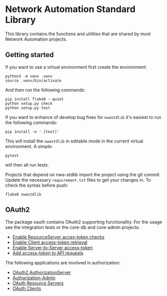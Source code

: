 # Network Automation Standard Library

This library contains the functions and utilities that are shared by most
Network Automation projects.

## Getting started

If you want to use a virtual environment first create the environment:

```
python3 -m venv .venv
source .venv/bin/activate
```
And then run the following commands:

```
pip install flake8 --quiet
python setup.py check
python setup.py test
```

If you want to enhance of develop bug fixes for `nwastdlib` it's easiest to run the following commands:

```
pip install -e '.[test]'
```

This will install the `nwastdlib` in editable mode in the current virtual environment. A simple:

```
pytest
```

will then all run tests.


Projects that depend on nwa-stdlib import the project using the git commit. Update the necessary `requirement.txt` files
to get your changes in. To check the syntax before push:

```
flake8 nwastdlib
```

## OAuth2

The package oauth contains OAuth2 supporting functionality. For the usage see the integration tests or the 
core-db and core-admin projects:

* [Enable ResourceServer acces-token checks](https://gitlab.surfnet.nl/automation/coredb/blob/master/coredb/__main__.py)
* [Enable Client access-token retrieval](https://gitlab.surfnet.nl/automation/core-admin/blob/master/web/__init__.py)
* [Enable Server-to-Server access-token](https://gitlab.surfnet.nl/automation/nwa-stdlib/blob/master/nwastdlib/oauth/oauth_credentials.py)
* [Add access-token to API requests](https://gitlab.surfnet.nl/automation/core-admin/blob/master/web/utils.py)

The following applications are involved in authorization:

* [OAuth2 AuthorizationServer](https://auth.staging.automation.surf.net/info)
* [Authorization-Admin](https://auth-admin.staging.automation.surf.net)
* [OAuth Resource Servers](https://www.oauth.com/oauth2-servers/the-resource-server/)
* [OAuth Clients](https://www.oauth.com/oauth2-servers/oauth2-clients/)
